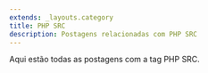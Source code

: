 ```yaml
---
extends: _layouts.category
title: PHP SRC
description: Postagens relacionadas com PHP SRC
---
```


Aqui estão todas as postagens com a tag PHP SRC.
